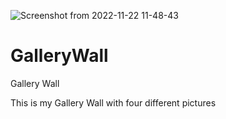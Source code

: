 ![Screenshot from 2022-11-22 11-48-43](https://user-images.githubusercontent.com/116160026/203310856-041bd82d-04d7-4d0a-898d-7ad3dca86538.png)
# GalleryWall
Gallery Wall

This is my Gallery Wall with four different pictures
